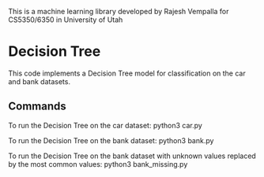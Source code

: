 This is a machine learning library developed by Rajesh Vempalla for CS5350/6350 in University of Utah

# Decision Tree

This code implements a Decision Tree model for classification on the car and bank datasets.

## Commands

To run the Decision Tree on the car dataset:
python3 car.py

To run the Decision Tree on the bank dataset:
python3 bank.py

To run the Decision Tree on the bank dataset with unknown values replaced by the most common values:
python3 bank_missing.py